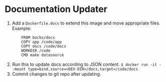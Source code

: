 # Documentation Updater

1. Add a `Dockerfile.docs` to extend this image and move appropriate files. Example:
    ```
        FROM bocks/docs
        COPY app /code/app
        COPY docs /code/docs
        WORKDIR /code
        CMD make datasource
    ```
1. Run this to update docs according to JSON content.
    `$ docker run -it --mount type=bind,source=<DEV-DIR>/docs,target=/code/docs`
1. Commit changes to git repo after updating.
